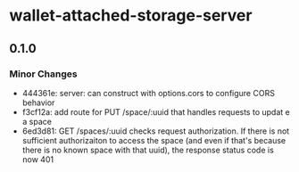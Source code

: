 # wallet-attached-storage-server

## 0.1.0

### Minor Changes

- 444361e: server: can construct with options.cors to configure CORS behavior
- f3cf12a: add route for PUT /space/:uuid that handles requests to updat e a space
- 6ed3d81: GET /spaces/:uuid checks request authorization. If there is not sufficient authorizaiton to access the space (and even if that's because there is no known space with that uuid), the response status code is now 401
